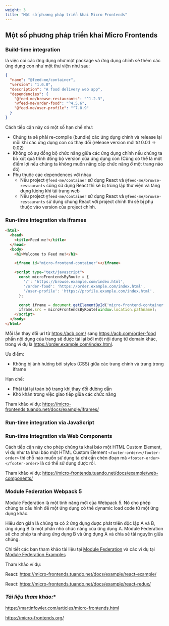 ```yaml
---
weight: 3
title: "Một số phương pháp triển khai Micro Frontends"
---
```


## Một số phương pháp triển khai Micro Frontends
### **Build-time integration**
là việc coi các ứng dụng như một package và ứng dụng chính sẽ thêm các ứng dụng con như một thư viện như sau:

```json
{
  "name": "@feed-me/container",
  "version": "1.0.0",
  "description": "A food delivery web app",
  "dependencies": {
    "@feed-me/browse-restaurants": "^1.2.3",
    "@feed-me/order-food": "^4.5.6",
    "@feed-me/user-profile": "^7.8.9"
  }
}
```

Cách tiếp cận này có một số hạn chế như:
- Chúng ta sẽ phải re-compile (bundle) các ứng dụng chính và release lại mỗi khi các ứng dụng con có thay đổi (release version mới từ 0.0.1 ⇒ 0.02)
- Không có sự đồng bộ chức năng giữa các ứng dụng chính nếu chúng ta bỏ xót quá trình đồng bộ version của ứng dụng con (Cũng có thể là một điểm lợi nếu chúng ta không muốn nâng cấp chức năng ở một trang nào đó)
- Phụ thuộc các dependences với nhau
    - Nếu project `@feed-me/container` sử dụng React và `@feed-me/browse-restaurants` cũng sử dụng React thì sẽ bị trùng lập thư viện và tăng dung lượng khi tải trang web
    - Nếu project `@feed-me/container` sử dụng React và  `@feed-me/browse-restaurants` sử dụng chung React với project chính thì sẽ bị phụ thuộc vào version của project chính.

### **Run-time integration via iframes**
```html
<html>
  <head>
    <title>Feed me!</title>
  </head>
  <body>
    <h1>Welcome to Feed me!</h1>

    <iframe id="micro-frontend-container"></iframe>

    <script type="text/javascript">
      const microFrontendsByRoute = {
        '/': 'https://browse.example.com/index.html',
        '/order-food': 'https://order.example.com/index.html',
        '/user-profile': 'https://profile.example.com/index.html',
      };

      const iframe = document.getElementById('micro-frontend-container');
      iframe.src = microFrontendsByRoute[window.location.pathname];
    </script>
  </body>
</html>
```
Mỗi lần thay đổi url từ https://acb.com/ sang https://acb.com/order-food phần nội dụng của trang sẽ được tải lại bởi một nội dung từ domain khác, trong ví dụ là https://order.example.com/index.html.

Ưu điểm:
- Không bị ảnh hưởng bởi styles (CSS) giữa các trang chính và trang trong iframe

Hạn chế:
- Phải tải lại toàn bộ trang khi thay đổi đường dẫn
- Khó khăn trong việc giao tiếp giữa các chức năng

Tham khảo ví dụ: https://micro-frontends.tuando.net/docs/example/iframes/

### **Run-time integration via JavaScript**

### **Run-time integration via Web Components**
Cách tiếp cận này cho phép chúng ta khai báo một HTML Custom Element, ví dụ như ta khai báo một HTML Custom Element `<footer-order></footer-order>` thì chỗ nào muốn sử dụng ta chỉ cần chèn đoạn mã `<footer-order></footer-order>` là có thể sử dụng được rồi.


Tham khảo ví dụ: https://micro-frontends.tuando.net/docs/example/web-components/

### **Module Federation Webpack 5**
Module Federation là một tính năng mới của Webpack 5. Nó cho phép chúng ta cấu hình để một ứng dụng có thể dynamic load code từ một ứng dụng khác.

Hiểu đơn giản là chúng ta có 2 ứng dụng được phát triển độc lập A và B, ứng dụng B là một phần nhỏ chức năng của ứng dụng A. Module Federation sẽ cho phép ta nhúng ứng dụng B và ứng dụng A và chia sẻ tài nguyên giữa chúng.

Chi tiết các bạn tham khảo tài liệu tại [Module Federation](https://webpack.js.org/concepts/module-federation/) và các ví dụ tại [Module Federation Examples](https://github.com/module-federation/module-federation-examples)


Tham khảo ví dụ: 

React: https://micro-frontends.tuando.net/docs/example/react-example/

React: https://micro-frontends.tuando.net/docs/example/react-redux/

### ***Tài liệu tham khảo:****

https://martinfowler.com/articles/micro-frontends.html

https://micro-frontends.org/